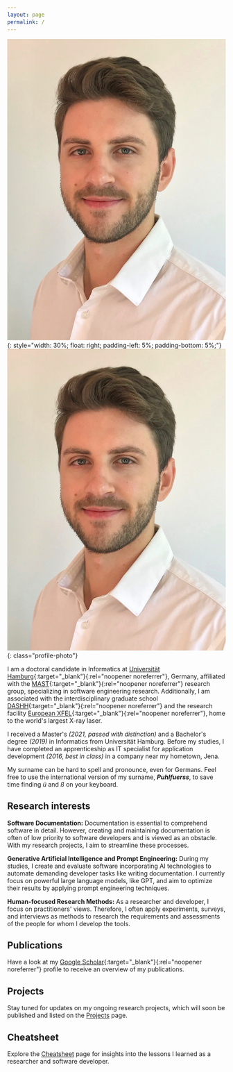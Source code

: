 ```yaml
---
layout: page
permalink: /
---
```


![Profile photo of Tim](/assets/images/tim.png){: style="width: 30%; float: right; padding-left: 5%; padding-bottom: 5%;"}
![Profile photo of Tim](/assets/images/tim.png){: class="profile-photo"}

I am a doctoral candidate in Informatics at [Universität Hamburg](https://www.uni-hamburg.de/en.html){:target="_blank"}{:rel="noopener noreferrer"}, Germany, affiliated with the [MAST](https://www.inf.uni-hamburg.de/en/inst/ab/mast/){:target="_blank"}{:rel="noopener noreferrer"} research group, specializing in software engineering research.
Additionally, I am associated with the interdisciplinary graduate school [DASHH](https://www.dashh.org){:target="_blank"}{:rel="noopener noreferrer"} and the research facility [European XFEL](https://www.xfel.eu/index_eng.html){:target="_blank"}{:rel="noopener noreferrer"}, home to the world's largest X-ray laser.

I received a Master's _(2021, passed with distinction)_ and a Bachelor's degree _(2019)_ in Informatics from Universität Hamburg.
Before my studies, I have completed an apprenticeship as IT specialist for application development _(2016, best in class)_ in a company near my hometown, Jena.

My surname can be hard to spell and pronounce, even for Germans.
Feel free to use the international version of my surname, ___Puhlfuerss___, to save time finding _ü_ and _ß_ on your keyboard.

## Research interests

__Software Documentation:__
Documentation is essential to comprehend software in detail.
However, creating and maintaining documentation is often of low priority to software developers and is viewed as an obstacle.
With my research projects, I aim to streamline these processes.

__Generative Artificial Intelligence and Prompt Engineering:__
During my studies, I create and evaluate software incorporating AI technologies to automate demanding developer tasks like writing documentation.
I currently focus on powerful large language models, like GPT, and aim to optimize their results by applying prompt engineering techniques.

__Human-focused Research Methods:__
As a researcher and developer, I focus on practitioners' views.
Therefore, I often apply experiments, surveys, and interviews as methods to research the requirements and assessments of the people for whom I develop the tools.

## Publications

Have a look at my [Google Scholar](https://scholar.google.com/citations?user=yCwlqboAAAAJ&hl=en&oi=ao){:target="_blank"}{:rel="noopener noreferrer"} profile to receive an overview of my publications.

## Projects

Stay tuned for updates on my ongoing research projects, which will soon be published and listed on the [Projects](projects) page.

## Cheatsheet

Explore the [Cheatsheet](cheatsheet) page for insights into the lessons I learned as a researcher and software developer.
